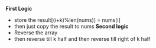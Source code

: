 **First Logic**
- store the result[(i+k)%len(nums)] = nums[i]
- then just copy the result to nums
**Second logic**
- Reverse the array
- then reverse till k half and then reverse till right of k half
